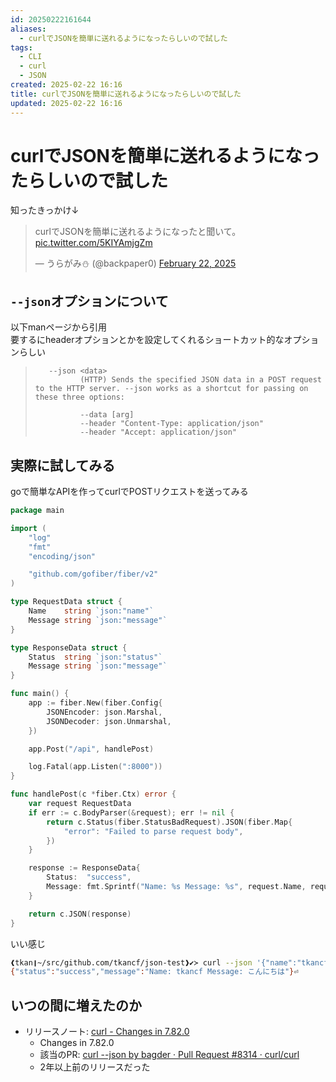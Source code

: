 ```yaml
---
id: 20250222161644
aliases:
  - curlでJSONを簡単に送れるようになったらしいので試した
tags:
  - CLI
  - curl
  - JSON
created: 2025-02-22 16:16
title: curlでJSONを簡単に送れるようになったらしいので試した
updated: 2025-02-22 16:16
---
```


# curlでJSONを簡単に送れるようになったらしいので試した

知ったきっかけ↓
<blockquote class="twitter-tweet"><p lang="ja" dir="ltr">curlでJSONを簡単に送れるようになったと聞いて。 <a href="https://t.co/5KIYAmjgZm">pic.twitter.com/5KIYAmjgZm</a></p>&mdash; うらがみ⛄ (@backpaper0) <a href="https://twitter.com/backpaper0/status/1893161690373787688?ref_src=twsrc%5Etfw">February 22, 2025</a></blockquote> <script async src="https://platform.twitter.com/widgets.js" charset="utf-8"></script>

## `--json`オプションについて

以下manページから引用  
要するにheaderオプションとかを設定してくれるショートカット的なオプションらしい

>        --json <data>
>               (HTTP) Sends the specified JSON data in a POST request to the HTTP server. --json works as a shortcut for passing on these three options:
> 
>               --data [arg]
>               --header "Content-Type: application/json"
>               --header "Accept: application/json"

## 実際に試してみる

goで簡単なAPIを作ってcurlでPOSTリクエストを送ってみる

```go
package main

import (
    "log"
    "fmt"
    "encoding/json"

    "github.com/gofiber/fiber/v2"
)

type RequestData struct {
    Name    string `json:"name"`
    Message string `json:"message"`
}

type ResponseData struct {
    Status  string `json:"status"`
    Message string `json:"message"`
}

func main() {
    app := fiber.New(fiber.Config{
        JSONEncoder: json.Marshal,
        JSONDecoder: json.Unmarshal,
    })

    app.Post("/api", handlePost)

    log.Fatal(app.Listen(":8000"))
}

func handlePost(c *fiber.Ctx) error {
    var request RequestData
    if err := c.BodyParser(&request); err != nil {
        return c.Status(fiber.StatusBadRequest).JSON(fiber.Map{
            "error": "Failed to parse request body",
        })
    }

    response := ResponseData{
        Status:  "success",
        Message: fmt.Sprintf("Name: %s Message: %s", request.Name, request.Message),
    }

    return c.JSON(response)
}
```

いい感じ

```sh
❰tkan❙~/src/github.com/tkancf/json-test❱✔≻ curl --json '{"name":"tkancf", "message":"こんにちは"}' localhost:8000/api
{"status":"success","message":"Name: tkancf Message: こんにちは"}⏎
```

## いつの間に増えたのか

- リリースノート: [curl - Changes in 7.82.0](https://curl.se/ch/7.82.0.html)  
    - Changes in 7.82.0
    - 該当のPR: [curl --json by bagder · Pull Request #8314 · curl/curl](https://github.com/curl/curl/pull/8314)
    - 2年以上前のリリースだった


